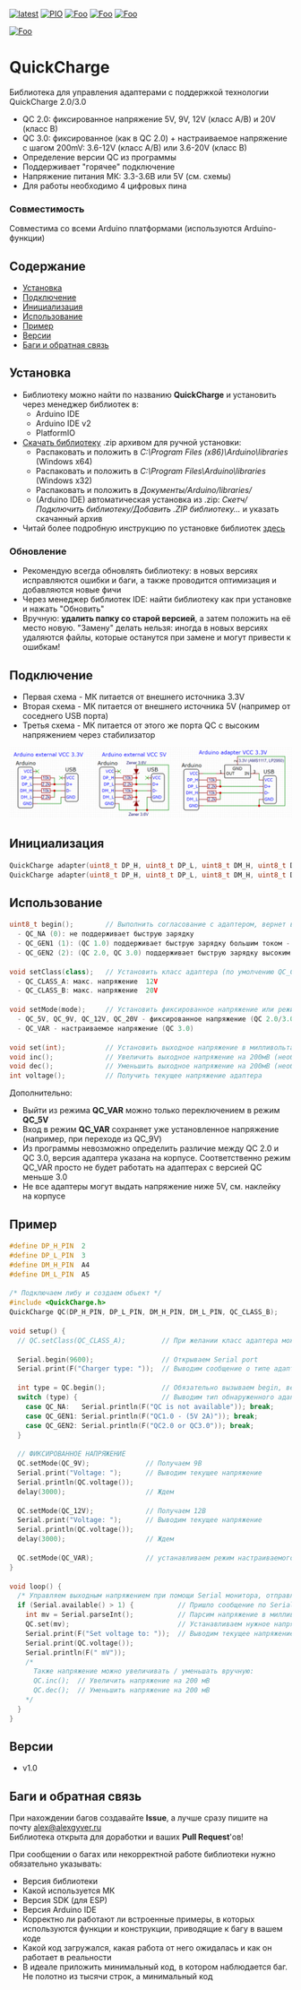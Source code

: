[![latest](https://img.shields.io/github/v/release/GyverLibs/QuickCharge.svg?color=brightgreen)](https://github.com/GyverLibs/QuickCharge/releases/latest/download/QuickCharge.zip)
[![PIO](https://badges.registry.platformio.org/packages/gyverlibs/library/QuickCharge.svg)](https://registry.platformio.org/libraries/gyverlibs/QuickCharge)
[![Foo](https://img.shields.io/badge/Website-AlexGyver.ru-blue.svg?style=flat-square)](https://alexgyver.ru/)
[![Foo](https://img.shields.io/badge/%E2%82%BD%24%E2%82%AC%20%D0%9F%D0%BE%D0%B4%D0%B4%D0%B5%D1%80%D0%B6%D0%B0%D1%82%D1%8C-%D0%B0%D0%B2%D1%82%D0%BE%D1%80%D0%B0-orange.svg?style=flat-square)](https://alexgyver.ru/support_alex/)
[![Foo](https://img.shields.io/badge/README-ENGLISH-blueviolet.svg?style=flat-square)](https://github-com.translate.goog/GyverLibs/QuickCharge?_x_tr_sl=ru&_x_tr_tl=en)  

[![Foo](https://img.shields.io/badge/ПОДПИСАТЬСЯ-НА%20ОБНОВЛЕНИЯ-brightgreen.svg?style=social&logo=telegram&color=blue)](https://t.me/GyverLibs)

# QuickCharge
Библиотека для управления адаптерами с поддержкой технологии QuickCharge 2.0/3.0
- QC 2.0: фиксированное напряжение 5V, 9V, 12V (класс A/B) и 20V (класс B)
- QC 3.0: фиксированное (как в QC 2.0) + настраиваемое напряжение с шагом 200mV: 3.6-12V (класс A/B) или 3.6-20V (класс B)
- Определение версии QC из программы
- Поддерживает "горячее" подключение
- Напряжение питания МК: 3.3-3.6В или 5V (см. схемы)
- Для работы необходимо 4 цифровых пина

### Совместимость
Совместима со всеми Arduino платформами (используются Arduino-функции)

## Содержание
- [Установка](#install)
- [Подключение](#wiring)
- [Инициализация](#init)
- [Использование](#usage)
- [Пример](#example)
- [Версии](#versions)
- [Баги и обратная связь](#feedback)

<a id="install"></a>
## Установка
- Библиотеку можно найти по названию **QuickCharge** и установить через менеджер библиотек в:
    - Arduino IDE
    - Arduino IDE v2
    - PlatformIO
- [Скачать библиотеку](https://github.com/GyverLibs/QuickCharge/archive/refs/heads/main.zip) .zip архивом для ручной установки:
    - Распаковать и положить в *C:\Program Files (x86)\Arduino\libraries* (Windows x64)
    - Распаковать и положить в *C:\Program Files\Arduino\libraries* (Windows x32)
    - Распаковать и положить в *Документы/Arduino/libraries/*
    - (Arduino IDE) автоматическая установка из .zip: *Скетч/Подключить библиотеку/Добавить .ZIP библиотеку…* и указать скачанный архив
- Читай более подробную инструкцию по установке библиотек [здесь](https://alexgyver.ru/arduino-first/#%D0%A3%D1%81%D1%82%D0%B0%D0%BD%D0%BE%D0%B2%D0%BA%D0%B0_%D0%B1%D0%B8%D0%B1%D0%BB%D0%B8%D0%BE%D1%82%D0%B5%D0%BA)
### Обновление
- Рекомендую всегда обновлять библиотеку: в новых версиях исправляются ошибки и баги, а также проводится оптимизация и добавляются новые фичи
- Через менеджер библиотек IDE: найти библиотеку как при установке и нажать "Обновить"
- Вручную: **удалить папку со старой версией**, а затем положить на её место новую. "Замену" делать нельзя: иногда в новых версиях удаляются файлы, которые останутся при замене и могут привести к ошибкам!


<a id="wiring"></a>
## Подключение
- Первая схема - МК питается от внешнего источника 3.3V
- Вторая схема - МК питается от внешнего источника 5V (например от соседнего USB порта)
- Третья схема - МК питается от этого же порта QC с высоким напряжением через стабилизатор

![scheme](/doc/scheme.png)

<a id="init"></a>
## Инициализация
```cpp
QuickCharge adapter(uint8_t DP_H, uint8_t DP_L, uint8_t DM_H, uint8_t DM_L);                // указание пинов
QuickCharge adapter(uint8_t DP_H, uint8_t DP_L, uint8_t DM_H, uint8_t DM_L, bool CLASS);    // + класс
```

<a id="usage"></a>
## Использование
```cpp
uint8_t begin();        // Выполнить согласование с адаптером, вернет версию адаптера:
  - QC_NA (0): не поддерживает быструю зарядку
  - QC_GEN1 (1): (QC 1.0) поддерживает быструю зарядку большим током - 5V 2A
  - QC_GEN2 (2): (QC 2.0, QC 3.0) поддерживает быструю зарядку высоким напряжением
  
void setClass(class);   // Установить класс адаптера (по умолчению QC_CLASS_A). class:
  - QC_CLASS_A: макс. напряжение  12V
  - QC_CLASS_B: макс. напряжение  20V
  
void setMode(mode);     // Установить фиксированное напряжение или режим настраиваемого напряжения. mode:
  - QC_5V, QC_9V, QC_12V, QC_20V - фиксированное напряжение (QC 2.0/3.0)
  - QC_VAR - настраиваемое напряжение (QC 3.0)
  
void set(int);          // Установить выходное напряжение в милливольтах (необходим режим QC_VAR и QC3.0)
void inc();             // Увеличить выходное напряжение на 200мВ (необходим режим QC_VAR и QC3.0)
void dec();             // Уменьшить выходное напряжение на 200мВ (необходим режим QC_VAR и QC3.0)
int voltage();          // Получить текущее напряжение адаптера
```

Дополнительно:
- Выйти из режима **QC_VAR** можно только переключением в режим **QC_5V**
- Вход в режим **QC_VAR** сохраняет уже установленное напряжение (например, при переходе из QC_9V)
- Из программы невозможно определить различие между QC 2.0 и QC 3.0, версия адаптера указана на корпусе. Соответственно режим QC_VAR просто не будет работать на адаптерах с версией QC меньше 3.0
- Не все адаптеры могут выдать напряжение ниже 5V, см. наклейку на корпусе

<a id="example"></a>
## Пример
```cpp
#define DP_H_PIN  2
#define DP_L_PIN  3
#define DM_H_PIN  A4
#define DM_L_PIN  A5

/* Подключаем либу и создаем обьект */
#include <QuickCharge.h>
QuickCharge QC(DP_H_PIN, DP_L_PIN, DM_H_PIN, DM_L_PIN, QC_CLASS_B);

void setup() {
  // QC.setClass(QC_CLASS_A);         // При желании класс адаптера можно поменять
  
  Serial.begin(9600);                 // Открываем Serial port
  Serial.print(F("Charger type: "));  // Выводим сообщение о типе адаптера

  int type = QC.begin();              // Обязательно вызываем begin, вернет тип адаптера
  switch (type) {                     // Выводим тип обнаруженного адаптера
    case QC_NA:   Serial.println(F("QC is not available")); break;
    case QC_GEN1: Serial.println(F("QC1.0 - (5V 2A)")); break;
    case QC_GEN2: Serial.println(F("QC2.0 or QC3.0")); break;
  }
  
  // ФИКСИРОВАННОЕ НАПРЯЖЕНИЕ
  QC.setMode(QC_9V);              // Получаем 9В
  Serial.print("Voltage: ");      // Выводим текущее напряжение
  Serial.println(QC.voltage());
  delay(3000);                    // Ждем

  QC.setMode(QC_12V);             // Получаем 12В
  Serial.print("Voltage: ");      // Выводим текущее напряжение
  Serial.println(QC.voltage());
  delay(3000);                    // Ждем
  
  QC.setMode(QC_VAR);             // устанавливаем режим настраиваемого напряжения
}

void loop() {
  /* Управляем выходным напряжением при помощи Serial монитора, отправляя напряжение в целых милливольтах! */
  if (Serial.available() > 1) {           // Пришло сообщение по Serial
    int mv = Serial.parseInt();           // Парсим напряжение в милливольтах
    QC.set(mv);                           // Устанавливаем нужное напряжение
    Serial.print(F("Set voltage to: "));  // Выводим текущее напряжение
    Serial.print(QC.voltage());
    Serial.println(F(" mV"));
    /*
      Также напряжение можно увеличивать / уменьшать вручную:
      QC.inc();  // Увеличить напряжение на 200 мВ
      QC.dec();  // Уменьшить напряжение на 200 мВ
    */
  }
}
```

<a id="versions"></a>
## Версии
- v1.0

<a id="feedback"></a>
## Баги и обратная связь
При нахождении багов создавайте **Issue**, а лучше сразу пишите на почту [alex@alexgyver.ru](mailto:alex@alexgyver.ru)  
Библиотека открыта для доработки и ваших **Pull Request**'ов!


При сообщении о багах или некорректной работе библиотеки нужно обязательно указывать:
- Версия библиотеки
- Какой используется МК
- Версия SDK (для ESP)
- Версия Arduino IDE
- Корректно ли работают ли встроенные примеры, в которых используются функции и конструкции, приводящие к багу в вашем коде
- Какой код загружался, какая работа от него ожидалась и как он работает в реальности
- В идеале приложить минимальный код, в котором наблюдается баг. Не полотно из тысячи строк, а минимальный код
